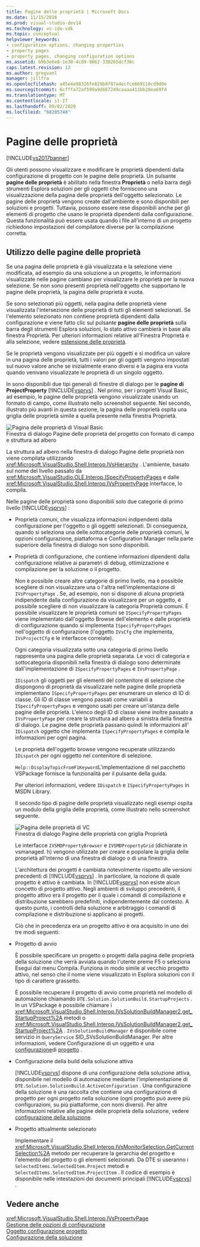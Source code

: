 ```yaml
---
title: Pagine delle proprietà | Microsoft Docs
ms.date: 11/15/2016
ms.prod: visual-studio-dev14
ms.technology: vs-ide-sdk
ms.topic: conceptual
helpviewer_keywords:
- configuration options, changing properties
- property pages
- property pages, changing configuration options
ms.assetid: b9b3e6e8-1e30-4c89-9862-330265dcf38c
caps.latest.revision: 13
ms.author: gregvanl
manager: jillfra
ms.openlocfilehash: a45e4a98326fe829b8f87a4ecfce669118cd9d0e
ms.sourcegitcommit: 6cfffa72af599a9d667249caaaa411bb28ea69fd
ms.translationtype: MT
ms.contentlocale: it-IT
ms.lasthandoff: 09/02/2020
ms.locfileid: "68205748"
---
```

# <a name="property-pages"></a>Pagine delle proprietà
[!INCLUDE[vs2017banner](../../includes/vs2017banner.md)]

Gli utenti possono visualizzare e modificare le proprietà dipendenti dalla configurazione di progetto con le pagine delle proprietà. Un pulsante **pagine delle proprietà** è abilitato nella finestra **Proprietà** o nella barra degli strumenti Esplora soluzioni per gli oggetti che forniscono una visualizzazione della pagina delle proprietà dell'oggetto selezionato. Le pagine delle proprietà vengono create dall'ambiente e sono disponibili per soluzioni e progetti. Tuttavia, possono essere rese disponibili anche per gli elementi di progetto che usano le proprietà dipendenti dalla configurazione. Questa funzionalità può essere usata quando i file all'interno di un progetto richiedono impostazioni del compilatore diverse per la compilazione corretta.  
  
## <a name="using-property-pages"></a>Utilizzo delle pagine delle proprietà  
 Se una pagina delle proprietà è già visualizzata e la selezione viene modificata, ad esempio da una soluzione a un progetto, le informazioni visualizzate nelle pagine cambiano per visualizzare le proprietà per la nuova selezione. Se non sono presenti proprietà nell'oggetto che supportano le pagine delle proprietà, la pagina delle proprietà è vuota.  
  
 Se sono selezionati più oggetti, nella pagina delle proprietà viene visualizzata l'intersezione delle proprietà di tutti gli elementi selezionati. Se l'elemento selezionato non contiene proprietà dipendenti dalla configurazione e viene fatto clic sul pulsante **pagine delle proprietà** sulla barra degli strumenti Esplora soluzioni, lo stato attivo cambierà in base alla finestra Proprietà. Per ulteriori informazioni relative all'Finestra Proprietà e alla selezione, vedere [estensione delle proprietà](../../extensibility/internals/extending-properties.md).  
  
 Se le proprietà vengono visualizzate per più oggetti e si modifica un valore in una pagina delle proprietà, tutti i valori per gli oggetti vengono impostati sul nuovo valore anche se inizialmente erano diversi e la pagina era vuota quando venivano visualizzate le proprietà di un singolo oggetto.  
  
 In sono disponibili due tipi generali di finestre di dialogo per le **pagine di ProjectProperty** [!INCLUDE[vsprvs](../../includes/vsprvs-md.md)] . Nel primo, per i progetti Visual Basic, ad esempio, le pagine delle proprietà vengono visualizzate usando un formato di campo, come illustrato nello screenshot seguente. Nel secondo, illustrato più avanti in questa sezione, la pagina delle proprietà ospita una griglia delle proprietà simile a quella presente nella finestra Proprietà.  
  
 ![Pagina delle proprietà di Visual Basic](../../extensibility/internals/media/vsvbproppages.gif "vsVBPropPages")  
Finestra di dialogo Pagine delle proprietà del progetto con formato di campo e struttura ad albero  
  
 La struttura ad albero nella finestra di dialogo Pagine delle proprietà non viene compilata utilizzando <xref:Microsoft.VisualStudio.Shell.Interop.IVsHierarchy> . L'ambiente, basato sul nome del livello passato da <xref:Microsoft.VisualStudio.OLE.Interop.ISpecifyPropertyPages> e dalle <xref:Microsoft.VisualStudio.Shell.Interop.IVsPropertyPage> interfacce, lo compila.  
  
 Nelle pagine delle proprietà sono disponibili solo due categorie di primo livello [!INCLUDE[vsprvs](../../includes/vsprvs-md.md)] :  
  
- Proprietà comuni, che visualizza informazioni indipendenti dalla configurazione per l'oggetto o gli oggetti selezionati. Di conseguenza, quando si seleziona una delle sottocategorie delle proprietà comuni, le opzioni configurazione, piattaforma e Configuration Manager nella parte superiore della finestra di dialogo non sono disponibili.  
  
- Proprietà di configurazione, che contiene informazioni dipendenti dalla configurazione relative ai parametri di debug, ottimizzazione e compilazione per la soluzione o il progetto.  
  
  Non è possibile creare altre categorie di primo livello, ma è possibile scegliere di non visualizzare una o l'altra nell'implementazione di `IVsPropertyPage` . Se, ad esempio, non si dispone di alcuna proprietà indipendente dalla configurazione da visualizzare per un oggetto, è possibile scegliere di non visualizzare la categoria Proprietà comuni. È possibile visualizzare le proprietà comuni se `ISpecifyPropertyPages` viene implementato dall'oggetto Browse dell'elemento e dalle proprietà di configurazione quando si implementa `ISpecifyPropertyPages` nell'oggetto di configurazione (l'oggetto `IVsCfg` che implementa, `IVsProjectCfg` e le interfacce correlate).  
  
  Ogni categoria visualizzata sotto una categoria di primo livello rappresenta una pagina delle proprietà separata. Le voci di categoria e sottocategoria disponibili nella finestra di dialogo sono determinate dall'implementazione di `ISpecifyPropertyPages` e `IVsPropertyPage` .  
  
  `IDispatch` gli oggetti per gli elementi del contenitore di selezione che dispongono di proprietà da visualizzare nelle pagine delle proprietà implementano `ISpecifyPropertyPages` per enumerare un elenco di ID di classe. Gli ID di classe vengono passati come variabili a `ISpecifyPropertyPages` e vengono usati per creare un'istanza delle pagine delle proprietà. L'elenco degli ID di classe viene inoltre passato a `IVsPropertyPage` per creare la struttura ad albero a sinistra della finestra di dialogo. Le pagine delle proprietà passano quindi le informazioni all' `IDispatch` oggetto che implementa `ISpecifyPropertyPages` e compila le informazioni per ogni pagina.  
  
  Le proprietà dell'oggetto browse vengono recuperate utilizzando `IDispatch` per ogni oggetto nel contenitore di selezione.  
  
  `Help::DisplayTopicFromF1Keyword`L'implementazione di nel pacchetto VSPackage fornisce la funzionalità per il pulsante della guida.  
  
  Per ulteriori informazioni, vedere `IDispatch` e `ISpecifyPropertyPages` in MSDN Library.  
  
  Il secondo tipo di pagine delle proprietà visualizzato negli esempi ospita un modulo della griglia delle proprietà, come illustrato nello screenshot seguente.  
  
  ![Pagina delle proprietà di VC](../../extensibility/internals/media/vsvcproppages.gif "vsVCPropPages")  
  Finestra di dialogo Pagine delle proprietà con griglia Proprietà  
  
  Le interfacce `IVSMDPropertyBrowser` e `IVSMDPropertyGrid` (dichiarate in vsmanaged. h) vengono utilizzate per creare e popolare la griglia delle proprietà all'interno di una finestra di dialogo o di una finestra.  
  
  L'architettura dei progetti è cambiata notevolmente rispetto alle versioni precedenti di [!INCLUDE[vsprvs](../../includes/vsprvs-md.md)] . In particolare, la nozione di quale progetto è attivo è cambiata. In [!INCLUDE[vsprvs](../../includes/vsprvs-md.md)] non esiste alcun concetto di progetto attivo. Negli ambienti di sviluppo precedenti, il progetto attivo era il progetto per il quale i comandi di compilazione e distribuzione sarebbero predefiniti, indipendentemente dal contesto. A questo punto, i controlli della soluzione e arbitraggio i comandi di compilazione e distribuzione si applicano ai progetti.  
  
  Ciò che in precedenza era un progetto attivo è ora acquisito in uno dei tre modi seguenti:  
  
- Progetto di avvio  
  
   È possibile specificare un progetto o progetti dalla pagina delle proprietà della soluzione che verrà avviata quando l'utente preme F5 o seleziona Esegui dal menu Compila. Funziona in modo simile al vecchio progetto attivo, nel senso che il nome viene visualizzato in Esplora soluzioni con il tipo di carattere grassetto.  
  
   È possibile recuperare il progetto di avvio come proprietà nel modello di automazione chiamando `DTE.Solution.SolutionBuild.StartupProjects` . In un VSPackage è possibile chiamare i <xref:Microsoft.VisualStudio.Shell.Interop.IVsSolutionBuildManager2.get_StartupProject%2A> metodi o <xref:Microsoft.VisualStudio.Shell.Interop.IVsSolutionBuildManager2.get_StartupProject%2A> . `IVsSolutionBuildManager` è disponibile come servizio in `QueryService` SID_SVsSolutionBuildManager. Per altre informazioni, vedere Configurazione di un oggetto e una [configurazione](../../extensibility/internals/solution-configuration.md)di [progetto](../../extensibility/internals/project-configuration-object.md) .  
  
- Configurazione della build della soluzione attiva  
  
   [!INCLUDE[vsprvs](../../includes/vsprvs-md.md)] dispone di una configurazione della soluzione attiva, disponibile nel modello di automazione mediante l'implementazione di `DTE.Solution.SolutionBuild.ActiveConfiguration` . Una configurazione della soluzione è una raccolta che contiene una configurazione di progetto per ogni progetto nella soluzione (ogni progetto può avere più configurazioni, su più piattaforme, con nomi diversi). Per altre informazioni relative alle pagine delle proprietà della soluzione, vedere [configurazione della soluzione](../../extensibility/internals/solution-configuration.md).  
  
- Progetto attualmente selezionato  
  
   Implementare il <xref:Microsoft.VisualStudio.Shell.Interop.IVsMonitorSelection.GetCurrentSelection%2A> metodo per recuperare la gerarchia del progetto e l'elemento del progetto o gli elementi selezionati. Da DTE si useranno i `SelectedItems.SelectedItem.Project` metodi e `SelectedItems.SelectedItem.ProjectItem` . Il codice di esempio è disponibile nelle intestazioni dei documenti principali [!INCLUDE[vsprvs](../../includes/vsprvs-md.md)] .  
  
## <a name="see-also"></a>Vedere anche  
 <xref:Microsoft.VisualStudio.Shell.Interop.IVsPropertyPage>   
 [Gestione delle opzioni di configurazione](../../extensibility/internals/managing-configuration-options.md)   
 [Oggetto configurazione progetto](../../extensibility/internals/project-configuration-object.md)   
 [Configurazione della soluzione](../../extensibility/internals/solution-configuration.md)
